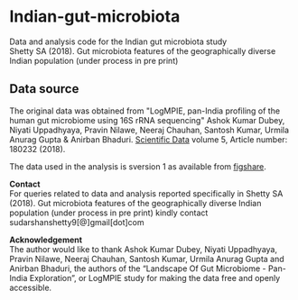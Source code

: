   
# Indian-gut-microbiota
Data and analysis code for the Indian gut microbiota study  
Shetty SA (2018). Gut microbiota features of the geographically diverse Indian population (under process in pre print)  

## Data source  
The original data was obtained from "LogMPIE, pan-India profiling of the human gut microbiome using 16S rRNA sequencing" Ashok Kumar Dubey, Niyati Uppadhyaya, Pravin Nilawe, Neeraj Chauhan, Santosh Kumar, Urmila Anurag Gupta & Anirban Bhaduri. [Scientific Data](https://www.nature.com/articles/sdata2018232) volume 5, Article number: 180232 (2018).  

The data used in the analysis is sversion 1 as available from [figshare](https://doi.org/10.6084/m9.figshare.c.4147079.v1).  

**Contact**  
For queries related to data and analysis reported specifically in Shetty SA (2018). Gut microbiota features of the geographically diverse Indian population (under process in pre print) kindly contact sudarshanshetty9[@]gmail[dot]com   

**Acknowledgement**  
The author would like to thank Ashok Kumar Dubey, Niyati Uppadhyaya, Pravin Nilawe, Neeraj Chauhan, Santosh Kumar, Urmila Anurag Gupta and Anirban Bhaduri, the authors of the “Landscape Of Gut Microbiome - Pan-India Exploration”, or LogMPIE study for making the data free and openly accessible.  
